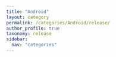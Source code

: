 ```yaml
---
title: "Android"
layout: category
permalink: /categories/Android/release/
author_profile: true
taxonomy: release
sidebar:
  nav: "categories"
---
```

